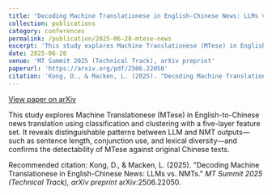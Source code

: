 ```yaml
---
title: "Decoding Machine Translationese in English-Chinese News: LLMs vs. NMTs"
collection: publications
category: conferences
permalink: /publication/2025-06-28-mtese-news
excerpt: 'This study explores Machine Translationese (MTese) in English-to-Chinese news translation using classification and clustering with a five-layer feature set.'
date: 2025-06-28
venue: 'MT Summit 2025 (Technical Track), arXiv preprint'
paperurl: 'https://arxiv.org/pdf/2506.22050'
citation: 'Kong, D., & Macken, L. (2025). "Decoding Machine Translationese in English-Chinese News: LLMs vs. NMTs." <i>MT Summit 2025 (Technical Track), arXiv preprint</i> arXiv:2506.22050.'
---
```


<a href='https://arxiv.org/abs/2506.22050'>View paper on arXiv</a>

This study explores Machine Translationese (MTese) in English-to-Chinese news translation using classification and clustering with a five-layer feature set. It reveals distinguishable patterns between LLM and NMT outputs—such as sentence length, conjunction use, and lexical diversity—and confirms the detectability of MTese against original Chinese texts.

Recommended citation: Kong, D., & Macken, L. (2025). "Decoding Machine Translationese in English-Chinese News: LLMs vs. NMTs." *MT Summit 2025 (Technical Track), arXiv preprint* arXiv:2506.22050.
